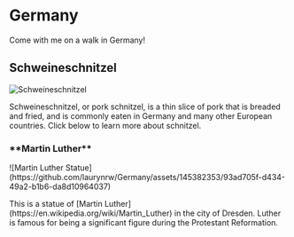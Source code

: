 # Germany
Come with me on a walk in Germany!
## Schweineschnitzel
![Schweineschnitzel](https://github.com/laurynrw/Germany/assets/145382353/5f0b0c15-bcc3-4d0a-af90-069dae16c245)

<p> Schweineschnitzel, or pork schnitzel, is a thin slice of pork that is breaded and fried, and is commonly eaten in Germany and many other European countries. Click below to learn more about schnitzel.<br><https://en.wikipedia.org/wiki/Schnitzel></p>
<h3>**Martin Luther**</h3>
![Martin Luther Statue](https://github.com/laurynrw/Germany/assets/145382353/93ad705f-d434-49a2-b1b6-da8d10964037)
<p>This is a statue of [Martin Luther](https://en.wikipedia.org/wiki/Martin_Luther) in the city of Dresden. Luther is famous for being a significant figure during the Protestant Reformation.</p>
